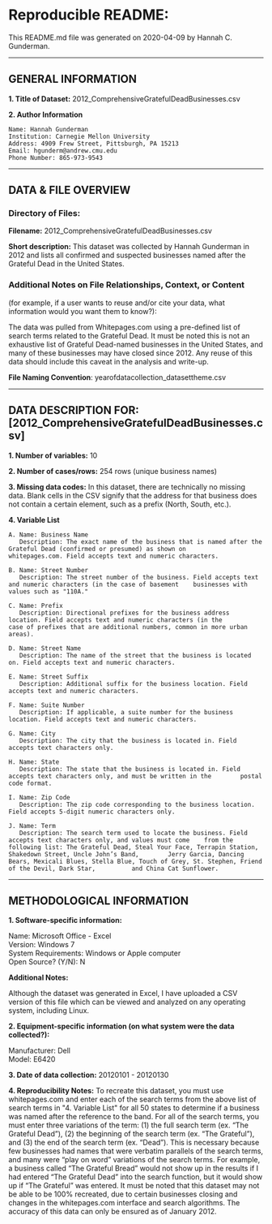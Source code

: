 # Reproducible README:

This README.md file was generated on 2020-04-09 by Hannah C. Gunderman.

-------------------
GENERAL INFORMATION
-------------------

**1. Title of Dataset:** 2012_ComprehensiveGratefulDeadBusinesses.csv

**2. Author Information**

    Name: Hannah Gunderman  
    Institution: Carnegie Mellon University
    Address: 4909 Frew Street, Pittsburgh, PA 15213
    Email: hgunderm@andrew.cmu.edu
    Phone Number: 865-973-9543

---------------------
DATA & FILE OVERVIEW
---------------------

### Directory of Files:

**Filename:** 2012_ComprehensiveGratefulDeadBusinesses.csv
   
**Short description:** This dataset was collected by Hannah Gunderman in 2012 and lists all confirmed and suspected        businesses named after the Grateful Dead in the United States.   

### Additional Notes on File Relationships, Context, or Content 
(for example, if a user wants to reuse and/or cite your data, 
what information would you want them to know?):              

The data was pulled from Whitepages.com using a pre-defined list of search terms related to the Grateful Dead. It must be noted this is not an exhaustive list of Grateful Dead-named businesses in the United States, and many of these businesses may have closed since 2012. Any reuse of this data should include this caveat in the analysis and write-up. 

**File Naming Convention**: yearofdatacollection_datasettheme.csv

-----------------------------------------
DATA DESCRIPTION FOR: [2012_ComprehensiveGratefulDeadBusinesses.csv]
-----------------------------------------

**1. Number of variables:** 10


**2. Number of cases/rows:** 254 rows (unique business names)


**3. Missing data codes:** In this dataset, there are technically no missing data. Blank cells in the CSV signify that the address for that business does not contain a certain element, such as a prefix (North, South, etc.). 


**4. Variable List**

    A. Name: Business Name
       Description: The exact name of the business that is named after the Grateful Dead (confirmed or presumed) as shown on  	     whitepages.com. Field accepts text and numeric characters. 

    B. Name: Street Number
       Description: The street number of the business. Field accepts text and numeric characters (in the case of basement 	 businesses with values such as "110A."
	
    C. Name: Prefix
       Description: Directional prefixes for the business address location. Field accepts text and numeric characters (in the     	 case of prefixes that are additional numbers, common in more urban areas). 
	
    D. Name: Street Name
       Description: The name of the street that the business is located on. Field accepts text and numeric characters.
	
    E. Name: Street Suffix
       Description: Additional suffix for the business location. Field accepts text and numeric characters. 

    F. Name: Suite Number
       Description: If applicable, a suite number for the business location. Field accepts text and numeric characters. 
	
    G. Name: City
       Description: The city that the business is located in. Field accepts text characters only. 
	
    H. Name: State
       Description: The state that the business is located in. Field accepts text characters only, and must be written in the 	     postal code format. 
	
    I. Name: Zip Code
       Description: The zip code corresponding to the business location. Field accepts 5-digit numeric characters only. 
	
    J. Name: Term
       Description: The search term used to locate the business. Field accepts text characters only, and values must come 	 from the following list: The Grateful Dead, Steal Your Face, Terrapin Station, Shakedown Street, Uncle John’s Band, 	    Jerry Garcia, Dancing Bears, Mexicali Blues, Stella Blue, Touch of Grey, St. Stephen, Friend of the Devil, Dark Star,   	   and China Cat Sunflower.

--------------------------
METHODOLOGICAL INFORMATION
--------------------------

**1. Software-specific information:**

Name: Microsoft Office - Excel  
Version: Windows 7   
System Requirements: Windows or Apple computer  
Open Source? (Y/N): N  

**Additional Notes:**

Although the dataset was generated in Excel, I have uploaded a CSV version of this file which can be viewed and analyzed on any operating system, including Linux. 

**2. Equipment-specific information (on what system were the data collected?):**  

Manufacturer: Dell  
Model: E6420  

**3. Date of data collection:** 20120101 - 20120130

**4. Reproducibility Notes:** To recreate this dataset, you must use whitepages.com and enter each of the search terms from the above list of search terms in "4. Variable List" for all 50 states to determine if a business was named after the reference to the band. For all of the search terms, you must enter three variations of the term: (1) the full search term (ex. “The Grateful Dead”), (2) the beginning of the search term (ex. “The Grateful”), and (3) the end of the search term (ex.
“Dead”). This is necessary because few businesses had names that were verbatim parallels of
the search terms, and many were “play on word” variations of the search terms. For example, a
business called “The Grateful Bread” would not show up in the results if I had entered “The
Grateful Dead” into the search function, but it would show up if “The Grateful” was entered. It must be noted that this dataset may not be able to be 100% recreated, due to certain businesses closing and changes in the whitepages.com interface and search algorithms. The accuracy of this data can only be ensured as of January 2012. 





